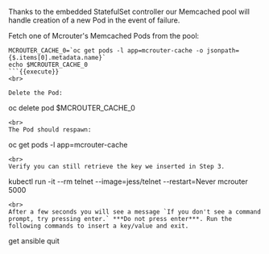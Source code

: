 Thanks to the embedded StatefulSet controller our Memcached pool will handle creation of a new Pod in the event of failure.

Fetch one of Mcrouter's Memcached Pods from the pool:

```
MCROUTER_CACHE_0=`oc get pods -l app=mcrouter-cache -o jsonpath={$.items[0].metadata.name}`
echo $MCROUTER_CACHE_0
```{{execute}}
<br>

Delete the Pod:

```
oc delete pod $MCROUTER_CACHE_0
```{{execute}}
<br>
The Pod should respawn:

```
oc get pods -l app=mcrouter-cache
```{{execute}}
<br>
Verify you can still retrieve the key we inserted in Step 3.

```
kubectl run -it --rm telnet --image=jess/telnet --restart=Never mcrouter 5000
```{{execute}}
<br>
After a few seconds you will see a message `If you don't see a command prompt, try pressing enter.` ***Do not press enter***. Run the following commands to insert a key/value and exit.

```
get ansible
quit
```{{execute}}